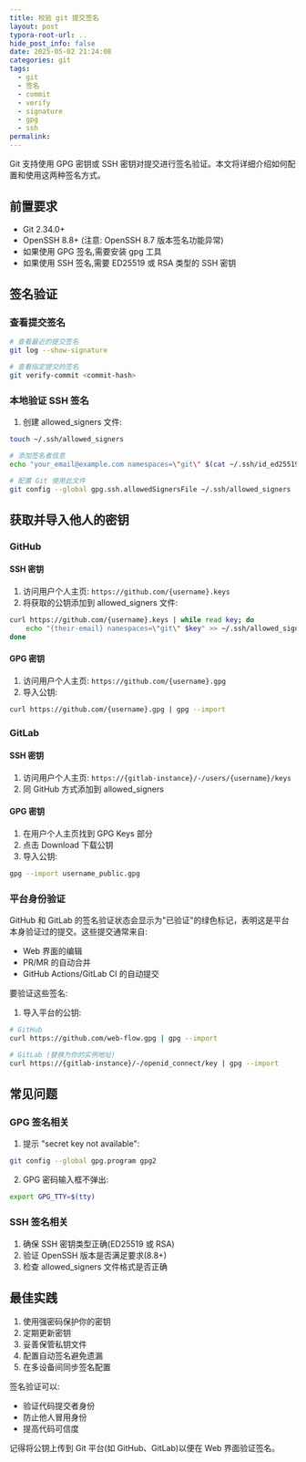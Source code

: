 ```yaml
---
title: 校验 git 提交签名
layout: post
typora-root-url: ..
hide_post_info: false
date: 2025-05-02 21:24:08
categories: git
tags:
  - git
  - 签名
  - commit
  - verify
  - signature
  - gpg
  - ssh
permalink:
---
```


Git 支持使用 GPG 密钥或 SSH 密钥对提交进行签名验证。本文将详细介绍如何配置和使用这两种签名方式。

## 前置要求

- Git 2.34.0+
- OpenSSH 8.8+ (注意: OpenSSH 8.7 版本签名功能异常)
- 如果使用 GPG 签名,需要安装 gpg 工具
- 如果使用 SSH 签名,需要 ED25519 或 RSA 类型的 SSH 密钥

## 签名验证

### 查看提交签名

```bash
# 查看最近的提交签名
git log --show-signature

# 查看指定提交的签名
git verify-commit <commit-hash>
```

### 本地验证 SSH 签名

1. 创建 allowed_signers 文件:

```bash
touch ~/.ssh/allowed_signers

# 添加签名者信息
echo "your_email@example.com namespaces=\"git\" $(cat ~/.ssh/id_ed25519.pub)" >> ~/.ssh/allowed_signers

# 配置 Git 使用此文件
git config --global gpg.ssh.allowedSignersFile ~/.ssh/allowed_signers
```

## 获取并导入他人的密钥

### GitHub

#### SSH 密钥
1. 访问用户个人主页: `https://github.com/{username}.keys`
2. 将获取的公钥添加到 allowed_signers 文件:
```bash
curl https://github.com/{username}.keys | while read key; do
    echo "{their-email} namespaces=\"git\" $key" >> ~/.ssh/allowed_signers
done
```

#### GPG 密钥
1. 访问用户个人主页: `https://github.com/{username}.gpg`
2. 导入公钥:
```bash
curl https://github.com/{username}.gpg | gpg --import
```

### GitLab

#### SSH 密钥
1. 访问用户个人主页: `https://{gitlab-instance}/-/users/{username}/keys`
2. 同 GitHub 方式添加到 allowed_signers

#### GPG 密钥
1. 在用户个人主页找到 GPG Keys 部分
2. 点击 Download 下载公钥
3. 导入公钥:
```bash
gpg --import username_public.gpg
```

### 平台身份验证

GitHub 和 GitLab 的签名验证状态会显示为"已验证"的绿色标记，表明这是平台本身验证过的提交。这些提交通常来自:
- Web 界面的编辑
- PR/MR 的自动合并
- GitHub Actions/GitLab CI 的自动提交

要验证这些签名:
1. 导入平台的公钥:
```bash
# GitHub
curl https://github.com/web-flow.gpg | gpg --import

# GitLab (替换为你的实例地址)
curl https://{gitlab-instance}/-/openid_connect/key | gpg --import
```

## 常见问题

### GPG 签名相关

1. 提示 "secret key not available":
```bash
git config --global gpg.program gpg2
```

2. GPG 密码输入框不弹出:
```bash
export GPG_TTY=$(tty)
```

### SSH 签名相关

1. 确保 SSH 密钥类型正确(ED25519 或 RSA)
2. 验证 OpenSSH 版本是否满足要求(8.8+)
3. 检查 allowed_signers 文件格式是否正确

## 最佳实践

1. 使用强密码保护你的密钥
2. 定期更新密钥
3. 妥善保管私钥文件
4. 配置自动签名避免遗漏
5. 在多设备间同步签名配置

签名验证可以:
- 验证代码提交者身份
- 防止他人冒用身份
- 提高代码可信度

记得将公钥上传到 Git 平台(如 GitHub、GitLab)以便在 Web 界面验证签名。
